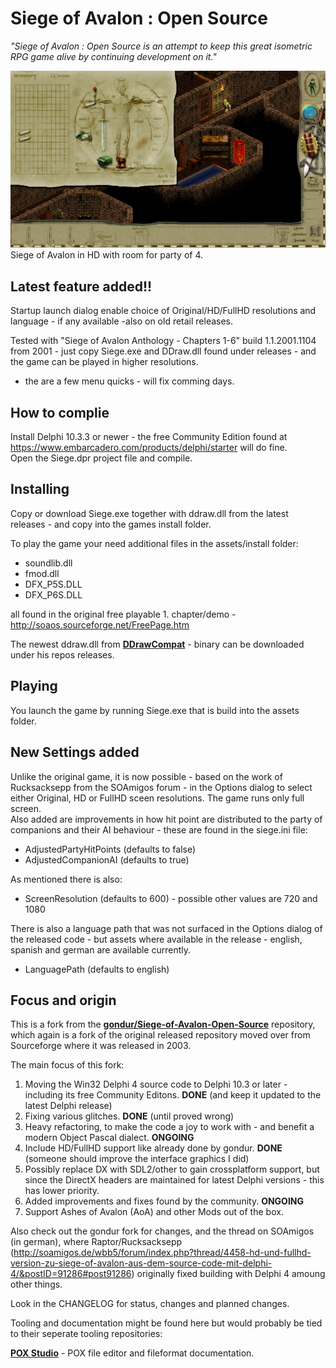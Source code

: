 # Siege of Avalon : Open Source #

_"Siege of Avalon : Open Source is an attempt to keep this great isometric RPG game alive by continuing development on it."_

![Siege of Avalon in HD with room for party of 4.](SoAOS_HD.png)Siege of Avalon in HD with room for party of 4.

## Latest feature added!! ##
Startup launch dialog enable choice of Original/HD/FullHD resolutions and language - if any available -also on old retail releases.

Tested with "Siege of Avalon Anthology - Chapters 1-6" build 1.1.2001.1104 from 2001 - just copy Siege.exe and DDraw.dll found under releases - and the game can be played in higher resolutions.
- the are a few menu quicks - will fix comming days.

## How to complie ##
Install Delphi 10.3.3 or newer - the free Community Edition found at https://www.embarcadero.com/products/delphi/starter will do fine.  
Open the Siege.dpr project file and compile.

## Installing ##

Copy or download Siege.exe together with ddraw.dll from the latest releases - and copy into the games install folder.

To play the game your need additional files in the assets/install folder:
- soundlib.dll
- fmod.dll
- DFX_P5S.DLL
- DFX_P6S.DLL

all found in the original free playable 1. chapter/demo - http://soaos.sourceforge.net/FreePage.htm

The newest ddraw.dll from [**DDrawCompat**](https://github.com/narzoul/DDrawCompat) - binary can be downloaded under his repos releases.

## Playing ##

You launch the game by running Siege.exe that is build into the assets folder.

## New Settings added ##

Unlike the original game, it is now possible - based on the work of Rucksacksepp from the SOAmigos forum - in the Options dialog to select either Original, HD or FullHD sceen resolutions. The game runs only full screen.  
Also added are improvements in how hit point are distributed to the party of companions and their AI behaviour - these are found in the siege.ini file:

- AdjustedPartyHitPoints (defaults to false)
- AdjustedCompanionAI (defaults to true)

As mentioned there is also:

- ScreenResolution (defaults to 600) - possible other values are 720 and 1080

There is also a language path that was not surfaced in the Options dialog of the released code - but assets where available in the release - english, spanish and german are available currently.

- LanguagePath (defaults to english) 


## Focus and origin ##

This is a fork from the [**gondur/Siege-of-Avalon-Open-Source**](https://github.com/gondur/Siege-of-Avalon-Open-Source) repository, which again is a fork of the original released repository moved over from Sourceforge where it was released in 2003.

The main focus of this fork: 

1. Moving the Win32 Delphi 4 source code to Delphi 10.3 or later - including its free Community Editons. **DONE** (and keep it updated to the latest Delphi release)
2. Fixing various glitches. **DONE** (until proved wrong)
3. Heavy refactoring, to make the code a joy to work with - and benefit a modern Object Pascal dialect. **ONGOING**
4. Include HD/FullHD support like already done by gondur. **DONE** (someone should improve the interface graphics I did)
5. Possibly replace DX with SDL2/other to gain crossplatform support, but since the DirectX headers are maintained for latest Delphi versions - this has lower priority.
6. Added improvements and fixes found by the community. **ONGOING**
7. Support Ashes of Avalon (AoA) and other Mods out of the box.

Also check out the gondur fork for changes, and the thread on SOAmigos (in german), where Raptor/Rucksacksepp (http://soamigos.de/wbb5/forum/index.php?thread/4458-hd-und-fullhd-version-zu-siege-of-avalon-aus-dem-source-code-mit-delphi-4/&postID=91286#post91286) originally fixed building with Delphi 4 amoung other things.

Look in the CHANGELOG for status, changes and planned changes.

Tooling and documentation might be found here but would probably be tied to their seperate tooling repositories:

[**POX Studio**](https://github.com/SteveNew/POXStudio) - POX file editor and fileformat documentation.